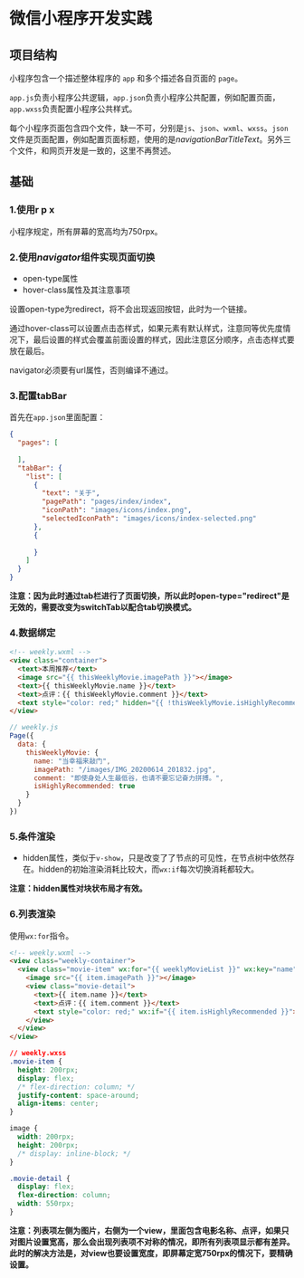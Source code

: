 # 微信小程序开发实践

## 项目结构

小程序包含一个描述整体程序的 `app` 和多个描述各自页面的 `page`。

`app.js`负责小程序公共逻辑，`app.json`负责小程序公共配置，例如配置页面，`app.wxss`负责配置小程序公共样式。

每个小程序页面包含四个文件，缺一不可，分别是`js`、`json`、`wxml`、`wxss`。`json`文件是页面配置，例如配置页面标题，使用的是*navigationBarTitleText*。另外三个文件，和网页开发是一致的，这里不再赘述。

## 基础

### 1.使用r p x

小程序规定，所有屏幕的宽高均为750rpx。

### 2.使用*navigator*组件实现页面切换

- open-type属性
- hover-class属性及其注意事项

设置open-type为redirect，将不会出现返回按钮，此时为一个链接。

通过hover-class可以设置点击态样式，如果元素有默认样式，注意同等优先度情况下，最后设置的样式会覆盖前面设置的样式，因此注意区分顺序，点击态样式要放在最后。

navigator必须要有url属性，否则编译不通过。

### 3.配置tabBar

首先在`app.json`里面配置：

```json
{
  "pages": [
    
  ],
  "tabBar": {
    "list": [
      {
        "text": "关于",
        "pagePath": "pages/index/index",
        "iconPath": "images/icons/index.png",
        "selectedIconPath": "images/icons/index-selected.png"
      },
      {
        
      }
    ]
  }
}
```

**注意：因为此时通过tab栏进行了页面切换，所以此时open-type="redirect"是无效的，需要改变为switchTab以配合tab切换模式。**

### 4.数据绑定

```html
<!-- weekly.wxml -->
<view class="container">
  <text>本周推荐</text>
  <image src="{{ thisWeeklyMovie.imagePath }}"></image>
  <text>{{ thisWeeklyMovie.name }}</text>
  <text>点评：{{ thisWeeklyMovie.comment }}</text>
  <text style="color: red;" hidden="{{ !thisWeeklyMovie.isHighlyRecommended }}">强烈推荐</text>
</view>
```

```js
// weekly.js
Page({
  data: {
    thisWeeklyMovie: {
      name: "当幸福来敲门",
      imagePath: "/images/IMG_20200614_201832.jpg",
      comment: "即使身处人生最低谷，也请不要忘记奋力拼搏。",
      isHighlyRecommended: true
    }
  }
})
```

### 5.条件渲染

- hidden属性，类似于`v-show`，只是改变了了节点的可见性，在节点树中依然存在。hidden的初始渲染消耗比较大，而`wx:if`每次切换消耗都较大。

**注意：hidden属性对块状布局才有效。**

### 6.列表渲染

使用`wx:for`指令。

```html
<!-- weekly.wxml -->
<view class="weekly-container">
  <view class="movie-item" wx:for="{{ weeklyMovieList }}" wx:key="name">
    <image src="{{ item.imagePath }}"></image>
    <view class="movie-detail">
      <text>{{ item.name }}</text>
      <text>点评：{{ item.comment }}</text>
      <text style="color: red;" wx:if="{{ item.isHighlyRecommended }}">强烈推荐</text>
    </view>
  </view>
</view>
```

```css
// weekly.wxss
.movie-item {
  height: 200rpx;
  display: flex;
  /* flex-direction: column; */
  justify-content: space-around;
  align-items: center;
}

image {
  width: 200rpx;
  height: 200rpx;
  /* display: inline-block; */
}

.movie-detail {
  display: flex;
  flex-direction: column;
  width: 550rpx;
}
```

**注意：列表项左侧为图片，右侧为一个view，里面包含电影名称、点评，如果只对图片设置宽高，那么会出现列表项不对称的情况，即所有列表项显示都有差异。此时的解决方法是，对view也要设置宽度，即屏幕定宽750rpx的情况下，要精确设置。**

